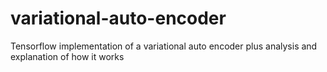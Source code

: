 # variational-auto-encoder
Tensorflow implementation of a variational auto encoder plus analysis and explanation of how it works
